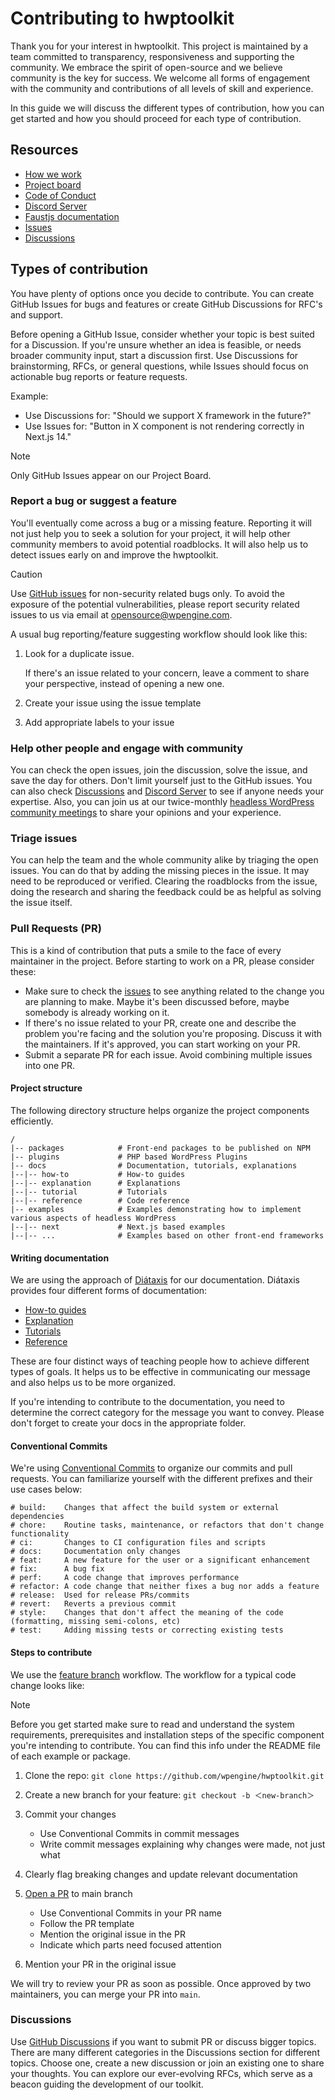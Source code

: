 # Contributing to hwptoolkit

Thank you for your interest in hwptoolkit. This project is maintained by a team committed to transparency, responsiveness and supporting the community. We embrace the spirit of open-source and we believe community is the key for success. We welcome all forms of engagement with the community and contributions of all levels of skill and experience.

In this guide we will discuss the different types of contribution, how you can get started and how you should proceed for each type of contribution.

## Resources

- [How we work](https://github.com/wpengine/hwptoolkit/blob/main/HOW_WE_WORK.md)
- [Project board](https://github.com/orgs/wpengine/projects/13)
- [Code of Conduct](https://github.com/wpengine/hwptoolkit/blob/main/CODE_OF_CONDUCT.md)
- [Discord Server](https://faustjs.org/discord/)
- [Faustjs documentation](https://faustjs.org/)
- [Issues](https://github.com/wpengine/hwptoolkit/issues)
- [Discussions](https://github.com/wpengine/hwptoolkit/discussions)

## Types of contribution

You have plenty of options once you decide to contribute. You can create GitHub Issues for bugs and features or create GitHub Discussions for RFC's and support.

Before opening a GitHub Issue, consider whether your topic is best suited for a Discussion. If you're unsure whether an idea is feasible, or needs broader community input, start a discussion first. Use Discussions for brainstorming, RFCs, or general questions, while Issues should focus on actionable bug reports or feature requests.

Example:

- Use Discussions for: "Should we support X framework in the future?"
- Use Issues for: "Button in X component is not rendering correctly in Next.js 14."

> [!NOTE]  
> Only GitHub Issues appear on our Project Board.

### Report a bug or suggest a feature

You'll eventually come across a bug or a missing feature. Reporting it will not just help you to seek a solution for your project, it will help other community members to avoid potential roadblocks. It will also help us to detect issues early on and improve the hwptoolkit.

> [!CAUTION]
> Use [GitHub issues](https://github.com/wpengine/hwptoolkit/issues) for non-security related bugs only. To avoid the exposure of the potential vulnerabilities, please report security related issues to us via email at opensource@wpengine.com.

A usual bug reporting/feature suggesting workflow should look like this:

1. Look for a duplicate issue.

   If there's an issue related to your concern, leave a comment to share your perspective, instead of opening a new one.

2. Create your issue using the issue template
3. Add appropriate labels to your issue

### Help other people and engage with community

You can check the open issues, join the discussion, solve the issue, and save the day for others. Don't limit yourself just to the GitHub issues. You can also check [Discussions](https://github.com/wpengine/hwptoolkit/discussions) and [Discord Server](https://faustjs.org/discord/) to see if anyone needs your expertise. Also, you can join us at our twice-monthly [headless WordPress community meetings](https://faustjs.org/community-meeting/) to share your opinions and your experience.

### Triage issues

You can help the team and the whole community alike by triaging the open issues. You can do that by adding the missing pieces in the issue. It may need to be reproduced or verified. Clearing the roadblocks from the issue, doing the research and sharing the feedback could be as helpful as solving the issue itself.

### Pull Requests (PR)

This is a kind of contribution that puts a smile to the face of every maintainer in the project. Before starting to work on a PR, please consider these:

- Make sure to check the [issues](https://github.com/wpengine/hwptoolkit/issues) to see anything related to the change you are planning to make. Maybe it's been discussed before, maybe somebody is already working on it.
- If there's no issue related to your PR, create one and describe the problem you're facing and the solution you're proposing. Discuss it with the maintainers. If it's approved, you can start working on your PR.
- Submit a separate PR for each issue. Avoid combining multiple issues into one PR.

#### Project structure
The following directory structure helps organize the project components efficiently.

```
/
|-- packages            # Front-end packages to be published on NPM
|-- plugins             # PHP based WordPress Plugins
|-- docs                # Documentation, tutorials, explanations
|--|-- how-to           # How-to guides
|--|-- explanation      # Explanations
|--|-- tutorial         # Tutorials
|--|-- reference        # Code reference
|-- examples            # Examples demonstrating how to implement various aspects of headless WordPress
|--|-- next             # Next.js based examples
|--|-- ...              # Examples based on other front-end frameworks
```

#### Writing documentation

We are using the approach of [Diátaxis](https://diataxis.fr/) for our documentation. Diátaxis provides four different forms of documentation:

- [How-to guides](https://diataxis.fr/how-to-guides/)
- [Explanation](https://diataxis.fr/explanation/)
- [Tutorials](https://diataxis.fr/tutorials/)
- [Reference](https://diataxis.fr/reference/)

These are four distinct ways of teaching people how to achieve different types of goals. It helps us to be effective in communicating our message and also helps us to be more organized.

If you're intending to contribute to the documentation, you need to determine the correct category for the message you want to convey. Please don't forget to create your docs in the appropriate folder.

#### Conventional Commits

We're using [Conventional Commits](https://www.conventionalcommits.org/) to organize our commits and pull requests. You can familiarize yourself with the different prefixes and their use cases below:

```
# build:    Changes that affect the build system or external dependencies
# chore:    Routine tasks, maintenance, or refactors that don't change functionality
# ci:       Changes to CI configuration files and scripts
# docs:     Documentation only changes
# feat:     A new feature for the user or a significant enhancement
# fix:      A bug fix
# perf:     A code change that improves performance
# refactor: A code change that neither fixes a bug nor adds a feature
# release:  Used for release PRs/commits
# revert:   Reverts a previous commit
# style:    Changes that don't affect the meaning of the code (formatting, missing semi-colons, etc)
# test:     Adding missing tests or correcting existing tests
```

#### Steps to contribute

We use the [feature branch](https://www.atlassian.com/git/tutorials/comparing-workflows/feature-branch-workflow) workflow. The workflow for a typical code change looks like:

> [!NOTE]  
> Before you get started make sure to read and understand the system requirements, prerequisites and installation steps of the specific component you're intending to contribute. You can find this info under the README file of each example or package.

1. Clone the repo: `git clone https://github.com/wpengine/hwptoolkit.git`
2. Create a new branch for your feature: `git checkout -b ＜new-branch＞`
3. Commit your changes

   - Use Conventional Commits in commit messages
   - Write commit messages explaining why changes were made, not just what

4. Clearly flag breaking changes and update relevant documentation
5. [Open a PR](https://docs.github.com/en/pull-requests/collaborating-with-pull-requests/proposing-changes-to-your-work-with-pull-requests/creating-a-pull-request) to main branch
   - Use Conventional Commits in your PR name
   - Follow the PR template
   - Mention the original issue in the PR
   - Indicate which parts need focused attention
6. Mention your PR in the original issue

We will try to review your PR as soon as possible. Once approved by two maintainers, you can merge your PR into `main`.

### Discussions

Use [GitHub Discussions](https://github.com/wpengine/hwptoolkit/discussions) if you want to submit PR or discuss bigger topics. There are many different categories in the Discussions section for different topics. Choose one, create a new discussion or join an existing one to share your thoughts. You can explore our ever-evolving RFCs, which serve as a beacon guiding the development of our toolkit.
